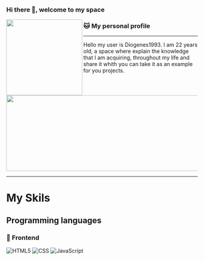 ### Hi there 👋, welcome to my space

<p>
  <img align="left" width="200" height="200" src="https://raw.githubusercontent.com/Diogenes1993/Diogenes1993/master/Img/homercat.png?raw=true">
  
### :cat: My personal profile
---

Hello my user is Diogenes1993. I am 22 years old, a space where explain the knowledge that I am acquiring,
throughout my life and share it whith you can take it as an example for you projects.

<img align="center" width="800" height="200" src="https://i.pinimg.com/originals/7b/46/ea/7b46ea15e172ded621cd65194b07e17c.jpg">

</p>

---

# My Skils

## Programming languages

### :art: Frontend

![HTML5](https://img.shields.io/badge/html5-%23E34F26.svg?style=for-the-badge&logo=html5&logoColor=white)
![CSS](https://img.shields.io/badge/css3-%231572B6.svg?style=for-the-badge&logo=css3&logoColor=white)
![JavaScript](https://img.shields.io/badge/javascript-%23323330.svg?style=for-the-badge&logo=javascript&logoColor=%23F7DF1E)
